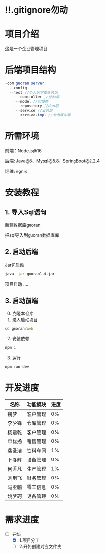 # ‼️.gitignore勿动

# 项目介绍

这是一个企业管理项目


# 后端项目结构
```java
-com.guoran.server
  --config
  --test //个人名字或业务名
    ---controller //控制层
    ---model //实体类
    ---repository //dao层
    ---service //业务层
    ---service.impl //业务层实现
```


# 所需环境

前端：Node.js@16

后端: Java@8、Mysql@5.8、SpringBoot@2.2.4

运维: ngnix

# 安装教程

## 1. 导入Sql语句

新建数据库guoran

把sql导入到guoran数据库库

## 2. 启动后端

Jar包启动

```sh
java -jar guoran1.0.jar
```

项目启动
....

## 3. 启动前端

0. 克隆本仓库
1. 进入启动项目

```cmd
cd guoran/web
```

2. 安装依赖

```cmd
npm i
```

3. 运行

```cmd
npm run dev
```

# 开发进度


| 名称   | 功能模块  | 进度 |
|-----|-------| --- |
| 魏梦 | 客户管理  | 0% |
| 李少锋 | 仓库管理  | 0%  |
| 杨震乾 | 客户管理  | 0%  |
| 申优扬 | 销售管理  | 0%  |
| 裴圣洁 | 饮料车间  | 1%  |
| 卜春辉 | 设备管理  | 0%  |
| 何菲凡 | 生产管理  | 1%  |
| 刘朋飞 | 财务管理  | 0%  |
| 马亚鹏 | 零工信息  | 0%  |
| 姚梦珂 | 设备管理  | 0%  |

# 需求进度

- [ ] 开始
  - [X] 1.项目分工
  - [ ] 2.开始创建对应文件夹
